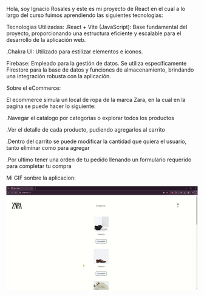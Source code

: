 Hola, soy Ignacio Rosales y este es mi proyecto de React en el cual a lo largo del curso fuimos aprendiendo 
las siguientes tecnologias:

Tecnologias Utilizadas:
.React + Vite (JavaScript): Base fundamental del proyecto, proporcionando una estructura eficiente y escalable para el desarrollo de la aplicación web.

.Chakra UI: Utilizado para estilizar elementos e iconos.

Firebase: Empleado para la gestión de datos. Se utiliza específicamente Firestore para la base de datos y funciones de almacenamiento, brindando una integración robusta con la aplicación.

Sobre el eCommerce:

El ecommerce simula un local de ropa de la marca Zara, en la cual en la pagina se puede hacer lo siguiente:

.Navegar el catalogo por categorias o explorar todos los productos

.Ver el detalle de cada producto, pudiendo agregarlos al carrito

.Dentro del carrito se puede modificar la cantidad que quiera el usuario, tanto eliminar como para agregar

.Por ultimo tener una orden de tu pedido llenando un formulario requerido para completar tu compra


Mi GIF sonbre la aplicacion:

![](https://github.com/Ignacio-Rosales/ProyectoZaraReact/blob/master/GIF.gif)
